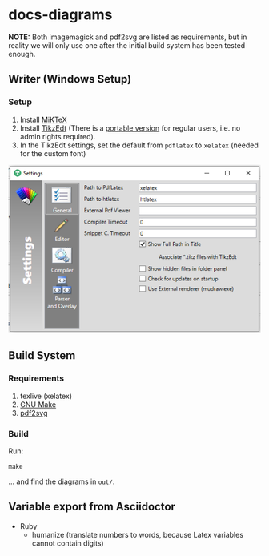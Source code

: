 # docs-diagrams

**NOTE:**
Both imagemagick and pdf2svg are listed as requirements,
but in reality we will only use one after the initial
build system has been tested enough.

## Writer (Windows Setup)
### Setup

1. Install [MiKTeX](https://miktex.org/download)
2. Install [TikzEdt](http://tikzedt.org/) (There is a [portable version](https://storage.googleapis.com/google-code-archive-downloads/v2/code.google.com/tikzedt/TikzEdtBeta0_2_3.zip) for regular users, i.e. no admin rights required).
3. In the TikzEdt settings, set the default from `pdflatex` to `xelatex` (needed for the custom font)

![image](assets/settings.png)

## Build System
### Requirements
1. texlive (xelatex)
2. [GNU Make](http://gnuwin32.sourceforge.net/packages/make.htm)
3. [pdf2svg](http://www.cityinthesky.co.uk/opensource/pdf2svg/)

### Build
Run:
```
make
```
... and find the diagrams in `out/`.

## Variable export from Asciidoctor

* Ruby
  * humanize (translate numbers to words, because Latex variables cannot contain digits)
